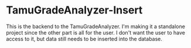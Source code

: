 # TamuGradeAnalyzer-Insert
This is the backend to the TamuGradeAnalyzer. I'm making it a standalone project since the other part is all for the user. I don't want the user to have access to it, but data still needs to be inserted into the database.
